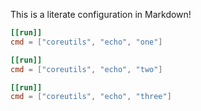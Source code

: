 This is a literate configuration in Markdown!

```toml
[[run]]
cmd = ["coreutils", "echo", "one"]

```

```toml
[[run]]
cmd = ["coreutils", "echo", "two"]

```

```toml
[[run]]
cmd = ["coreutils", "echo", "three"]

```
